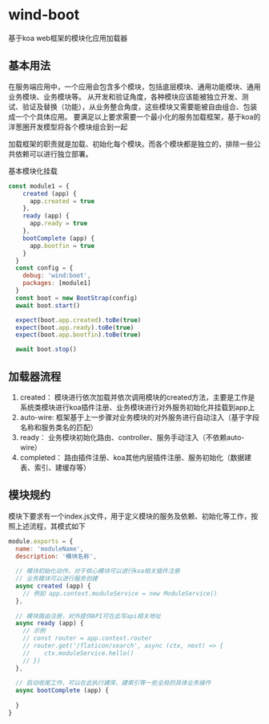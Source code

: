 # wind-boot

基于koa web框架的模块化应用加载器

## 基本用法

在服务端应用中，一个应用会包含多个模块，包括底层模块、通用功能模块、通用业务模块、业务模块等。
从开发和验证角度，各种模块应该能被独立开发、测试、验证及替换（功能），从业务整合角度，这些模块又需要能被自由组合、包装成一个个具体应用。
要满足以上要求需要一个最小化的服务加载框架，基于koa的洋葱圈开发模型将各个模块组合到一起

加载框架的职责就是加载、初始化每个模块。而各个模块都是独立的，排除一些公共依赖可以进行独立部署。

基本模块化挂载

```javascript
const module1 = {
    created (app) {
      app.created = true
    },
    ready (app) {
      app.ready = true
    },
    bootComplete (app) {
      app.bootfin = true
    }
  }
  const config = {
    debug: 'wind:boot',
    packages: [module1]
  }
  const boot = new BootStrap(config)
  await boot.start()

  expect(boot.app.created).toBe(true)
  expect(boot.app.ready).toBe(true)
  expect(boot.app.bootfin).toBe(true)

  await boot.stop()
```

## 加载器流程

1. created： 
模块进行依次加载并依次调用模块的created方法，主要是工作是系统类模块进行koa插件注册、业务模块进行对外服务初始化并挂载到app上
2. auto-wire:
框架基于上一步骤对业务模块的对外服务进行自动注入（基于字段名称和服务类名的匹配）
3. ready：
业务模块初始化路由、controller、服务手动注入（不依赖auto-wire）
4. completed：
路由插件注册、koa其他内层插件注册、服务初始化（数据建表、索引、建缓存等）


## 模块规约

模块下要求有一个index.js文件，用于定义模块的服务及依赖、初始化等工作，按照上述流程，其模式如下

```javascript
module.exports = {
  name: 'moduleName',
  description: '模块名称',
  
  // 模块初始化动作，对于核心模块可以进行koa相关插件注册
  // 业务模块可以进行服务创建
  async created (app) {
    // 例如 app.context.moduleService = new ModuleService()
  },
  
  // 模块路由注册，对外提供API可在此写api相关地址
  async ready (app) {
    // 示例  
    // const router = app.context.router
    // router.get('/flaticon/search', async (ctx, next) => {
    //    ctx.moduleService.hello()
    // })
  },
  
  // 启动收尾工作，可以在此执行建库、建索引等一些全局的具体业务操作
  async bootComplete (app) {
    
  }
}

```




